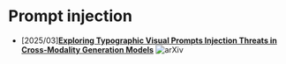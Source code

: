 # Prompt injection
- [2025/03]**[Exploring Typographic Visual Prompts Injection Threats in Cross-Modality Generation Models](https://arxiv.org/abs/2503.11519)** ![arXiv](https://img.shields.io/badge/arXiv-blue)
